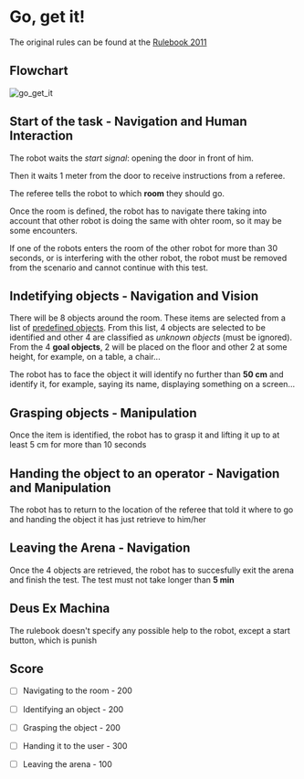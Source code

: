 # Go, get it!

The original rules can be found at the [Rulebook 2011](https://athome.robocup.org/wp-content/uploads/2018/10/2011_rulebook.pdf#section.4.3)

## Flowchart
![go_get_it](https://user-images.githubusercontent.com/22964725/111549156-04228e00-877c-11eb-9f0e-1f32a715a969.png)


## Start of the task - Navigation and Human Interaction

The robot waits the _start signal_: opening the door in front of him.

Then it waits 1 meter from the door to receive instructions from a referee.

The referee tells the robot to which **room** they should go.

Once the room is defined, the robot has to navigate there taking into account that other robot is doing the same with ohter room, so it may be some encounters.

If one of the robots enters the room of the other robot for more than 30 seconds,  or is interfering with the other robot, the robot must be removed from the scenario and cannot continue with this test.

## Indetifying objects - Navigation and Vision

There will be 8 objects around the room. These items are selected from a list of [predefined objects](https://athome.robocup.org/wp-content/uploads/2018/10/2011_rulebook.pdf#subsection.3.2.4). From this list, 4 objects are selected to be identified and other 4 are classified as _unknown objects_ (must be ignored). From the 4 **goal objects**, 2 will be placed on the floor and other 2 at some height, for example, on a table, a chair...

The robot has to face the object it will identify no further than **50 cm** and identify it, for example, saying its name, displaying something on a screen...

## Grasping objects - Manipulation

Once the item is identified, the robot has to grasp it and lifting  it  up  to  at  least 5 cm for more than 10 seconds

## Handing the object to an operator - Navigation and Manipulation

The robot has to return to the location of the referee that told it where to go and handing the object it has just retrieve to him/her

## Leaving the Arena - Navigation

Once the 4 objects are retrieved, the robot has to succesfully exit the arena and finish the test. The test must not take longer than **5 min**

## Deus Ex Machina

The rulebook doesn't specify any possible help to the robot, except a start button, which is punish

## Score

- [ ] Navigating to the room - 200
- [ ] Identifying an object  - 200
- [ ] Grasping the object    - 200
- [ ] Handing it to the user - 300
- [ ] Leaving the arena      - 100

